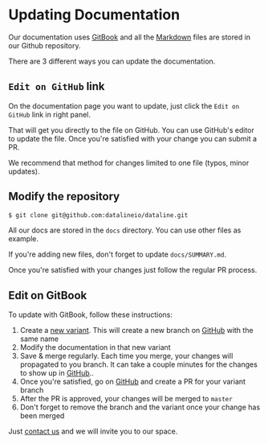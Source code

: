 # Updating Documentation

Our documentation uses [GitBook](https://gitbook.com) and all the [Markdown](https://guides.github.com/features/mastering-markdown/) files are stored in our Github repository.

There are 3 different ways you can update the documentation.

## `Edit on GitHub` link

On the documentation page you want to update, just click the `Edit on GitHub` link in right panel.

That will get you directly to the file on GitHub. You can use GitHub's editor to update the file. Once you're satisfied with your change you can submit a PR.

We recommend that method for changes limited to one file \(typos, minor updates\).

## Modify the repository

```bash
$ git clone git@github.com:datalineio/dataline.git
```

All our docs are stored in the `docs` directory. You can use other files as example.

If you're adding new files, don't forget to update `docs/SUMMARY.md`.

Once you're satisfied with your changes just follow the regular PR process.

## Edit on GitBook

To update with GitBook, follow these instructions:

1. Create a [new variant](https://docs.gitbook.com/editing-content/variants#create-a-variant). This will create a new branch on [GitHub](https://github.com/datalineio/dataline) with the same name
2. Modify the documentation in that new variant
3. Save & merge regularly. Each time you merge, your changes will propagated to you branch. It can take a couple minutes for the changes to show up in [GitHub](https://github.com/datalineio/dataline)..
4. Once you're satisfied, go on [GitHub](https://github.com/datalineio/dataline) and create a PR for your variant branch
5. After the PR is approved, your changes will be merged to `master`
6. Don't forget to remove the branch and the variant once your change has been merged

Just [contact us](mailto:hey@dataline.io) and we will invite you to our space.

